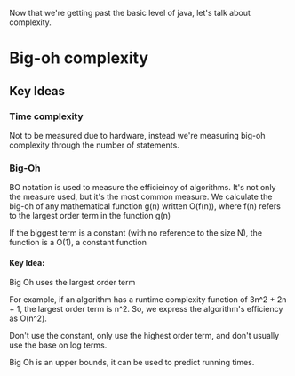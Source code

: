 Now that we're getting past the basic level of java, let's talk about complexity.

# Big-oh complexity

## Key Ideas

### Time complexity
Not to be measured due to hardware, instead we're measuring big-oh complexity through the number of statements.

### Big-Oh
BO notation is used to measure the efficieincy of algorithms. It's not only the measure used, but it's the most common measure.
We calculate the big-oh of any mathematical function g(n) written O(f(n)), where f(n) refers to the largest order term in the function g(n)

If the biggest term is a constant (with no reference to the size N), the function is a O(1), a constant function
#### Key Idea:
Big Oh uses the largest order term

For example, if an algorithm has a runtime complexity function of 3n^2 + 2n + 1, the largest order term is n^2. So, we express the algorithm's efficiency as O(n^2).

Don't use the constant, only use the highest order term, and don't usually use the base on log terms.

Big Oh is an upper bounds, it can be used to predict running times.
